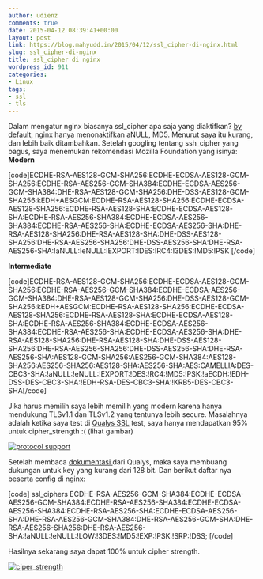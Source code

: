 ```yaml
---
author: udienz
comments: true
date: 2015-04-12 08:39:41+00:00
layout: post
link: https://blog.mahyudd.in/2015/04/12/ssl_cipher-di-nginx.html
slug: ssl_cipher-di-nginx
title: ssl_cipher di nginx
wordpress_id: 911
categories:
- Linux
tags:
- ssl
- tls
---
```


Dalam mengatur nginx biasanya ssl_cipher apa saja yang diaktifkan? [by default](http://nginx.org/en/docs/http/ngx_http_ssl_module.html#ssl_ciphers), nginx hanya menonaktifkan aNULL, MD5. Menurut saya itu kurang, dan lebih baik ditambahkan. Setelah googling tentang ssh_cipher yang bagus, saya menemukan rekomendasi Mozilla Foundation yang isinya:
**Modern**

[code]ECDHE-RSA-AES128-GCM-SHA256:ECDHE-ECDSA-AES128-GCM-SHA256:ECDHE-RSA-AES256-GCM-SHA384:ECDHE-ECDSA-AES256-GCM-SHA384:DHE-RSA-AES128-GCM-SHA256:DHE-DSS-AES128-GCM-SHA256:kEDH+AESGCM:ECDHE-RSA-AES128-SHA256:ECDHE-ECDSA-AES128-SHA256:ECDHE-RSA-AES128-SHA:ECDHE-ECDSA-AES128-SHA:ECDHE-RSA-AES256-SHA384:ECDHE-ECDSA-AES256-SHA384:ECDHE-RSA-AES256-SHA:ECDHE-ECDSA-AES256-SHA:DHE-RSA-AES128-SHA256:DHE-RSA-AES128-SHA:DHE-DSS-AES128-SHA256:DHE-RSA-AES256-SHA256:DHE-DSS-AES256-SHA:DHE-RSA-AES256-SHA:!aNULL:!eNULL:!EXPORT:!DES:!RC4:!3DES:!MD5:!PSK
[/code]

**Intermediate**

[code]ECDHE-RSA-AES128-GCM-SHA256:ECDHE-ECDSA-AES128-GCM-SHA256:ECDHE-RSA-AES256-GCM-SHA384:ECDHE-ECDSA-AES256-GCM-SHA384:DHE-RSA-AES128-GCM-SHA256:DHE-DSS-AES128-GCM-SHA256:kEDH+AESGCM:ECDHE-RSA-AES128-SHA256:ECDHE-ECDSA-AES128-SHA256:ECDHE-RSA-AES128-SHA:ECDHE-ECDSA-AES128-SHA:ECDHE-RSA-AES256-SHA384:ECDHE-ECDSA-AES256-SHA384:ECDHE-RSA-AES256-SHA:ECDHE-ECDSA-AES256-SHA:DHE-RSA-AES128-SHA256:DHE-RSA-AES128-SHA:DHE-DSS-AES128-SHA256:DHE-RSA-AES256-SHA256:DHE-DSS-AES256-SHA:DHE-RSA-AES256-SHA:AES128-GCM-SHA256:AES256-GCM-SHA384:AES128-SHA256:AES256-SHA256:AES128-SHA:AES256-SHA:AES:CAMELLIA:DES-CBC3-SHA:!aNULL:!eNULL:!EXPORT:!DES:!RC4:!MD5:!PSK:!aECDH:!EDH-DSS-DES-CBC3-SHA:!EDH-RSA-DES-CBC3-SHA:!KRB5-DES-CBC3-SHA[/code]

Jika harus memilih saya lebih memilih yang modern karena hanya mendukung TLSv1.1 dan TLSv1.2 yang tentunya lebih secure. Masalahnya adalah ketika saya test di [Qualys SSL](https://www.ssllabs.com/ssltest) test, saya hanya mendapatkan 95% untuk cipher_strength :( (lihat gambar)

[![protocol support](https://blog.mahyudd.in/wp-content/uploads/2015/04/protocol-support-300x123.png)](https://blog.mahyudd.in/wp-content/uploads/2015/04/protocol-support.png)



Setelah membaca [dokumentasi ](https://www.ssllabs.com/downloads/SSL_Server_Rating_Guide.pdf)dari Qualys, maka saya membuang dukungan untuk key yang kurang dari 128 bit. Dan berikut daftar nya beserta config di nginx:



[code]
  ssl_ciphers               ECDHE-RSA-AES256-GCM-SHA384:ECDHE-ECDSA-AES256-GCM-SHA384:ECDHE-RSA-AES256-SHA384:ECDHE-ECDSA-AES256-SHA384:ECDHE-RSA-AES256-SHA:ECDHE-ECDSA-AES256-SHA:DHE-RSA-AES256-GCM-SHA384:DHE-RSA-AES256-GCM-SHA:DHE-RSA-AES256-SHA256:DHE-RSA-AES256-SHA:!aNULL:!eNULL:!LOW:!3DES:!MD5:!EXP:!PSK:!SRP:!DSS;
[/code]

Hasilnya sekarang saya dapat 100% untuk cipher strength.

[![ciper_strength](https://blog.mahyudd.in/wp-content/uploads/2015/04/ciper_strength.png)](https://blog.mahyudd.in/wp-content/uploads/2015/04/ciper_strength.png)
